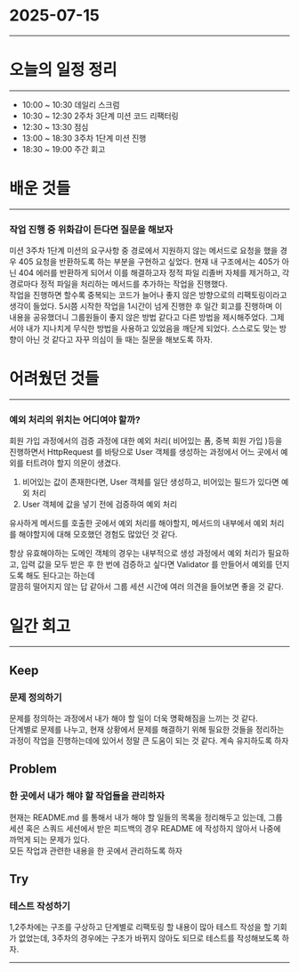 # 2025-07-15

---

# 오늘의 일정 정리

--- 

- 10:00 ~ 10:30 데일리 스크럼
- 10:30 ~ 12:30 2주차 3단계 미션 코드 리팩터링
- 12:30 ~ 13:30 점심
- 13:00 ~ 18:30 3주차 1단계 미션 진행
- 18:30 ~ 19:00 주간 회고

# 배운 것들

---

### 작업 진행 중 위화감이 든다면 질문을 해보자

미션 3주차 1단계 미션의 요구사항 중 경로에서 지원하지 않는 메서드로 요청을 했을 경우 405 요청을 반환하도록 하는 부분을 구현하고 싶었다. 현재 내 구조에서는 405가 아닌 404 에러를 반환하게 되어서 이를 해결하고자 정적 파일 리졸버 자체를 제거하고, 각 경로마다 정적 파일을 처리하는 메서드를 추가하는 작업을 진행했다.  
작업을 진행하면 할수록 중복되는 코드가 늘어나 좋지 않은 방향으로의 리팩토링이라고 생각이 들었다. 5시쯤 시작한 작업을 1시간이 넘게 진행한 후 일간 회고를 진행하며 이 내용을 공유했더니 그룹원들이 좋지 않은 방법 같다고 다른 방법을 제시해주었다. 그제서야 내가 지나치게 무식한 방법을 사용하고 있었음을 깨닫게 되었다. 스스로도 맞는 방향이 아닌 것 같다고 자꾸 의심이 들 때는 질문을 해보도록 하자.

# 어려웠던 것들

--- 

### 예외 처리의 위치는 어디여야 할까?

회원 가입 과정에서의 검증 과정에 대한 예외 처리( 비어있는 폼, 중복 회원 가입 )등을 진행하면서 HttpRequest 를 바탕으로 User 객체를 생성하는 과정에서 어느 곳에서 예외를 터트려야 할지 의문이 생겼다.
1. 비어있는 값이 존재한다면, User 객체를 일단 생성하고, 비어있는 필드가 있다면 예외 처리
2. User 객체에 값을 넣기 전에 검증하여 예외 처리  

유사하게 메서드를 호출한 곳에서 예외 처리를 해야할지, 메서드의 내부에서 예외 처리를 해야할지에 대해 모호했던 경험도 많았던 것 같다.

항상 유효해야하는 도메인 객체의 경우는 내부적으로 생성 과정에서 예외 처리가 필요하고, 입력 값을 모두 받은 후 한 번에 검증하고 싶다면 Validator 를 만들어서 예외를 던지도록 해도 된다고는 하는데  
깔끔히 떨어지지 않는 답 같아서 그룹 세션 시간에 여러 의견을 들어보면 좋을 것 같다.

# 일간 회고

--- 

## Keep

### 문제 정의하기

문제를 정의하는 과정에서 내가 해야 할 일이 더욱 명확해짐을 느끼는 것 같다.  
단계별로 문제를 나누고, 현재 상황에서 문제를 해결하기 위해 필요한 것들을 정리하는 과정이 작업을 진행하는데에 있어서 정말 큰 도움이 되는 것 같다. 계속 유지하도록 하자

## Problem

### 한 곳에서 내가 해야 할 작업들을 관리하자

현재는 README.md 를 통해서 내가 해야 할 일들의 목록을 정리해두고 있는데, 그룹 세션 혹은 스쿼드 세션에서 받은 피드백의 경우 README 에 작성하지 않아서 나중에 까먹게 되는 문제가 있다.  
모든 작업과 관련한 내용을 한 곳에서 관리하도록 하자

## Try

### 테스트 작성하기

1,2주차에는 구조를 구상하고 단계별로 리팩토링 할 내용이 많아 테스트 작성을 할 기회가 없었는데, 3주차의 경우에는 구조가 바뀌지 않아도 되므로 테스트를 작성해보도록 하자.

--- 


